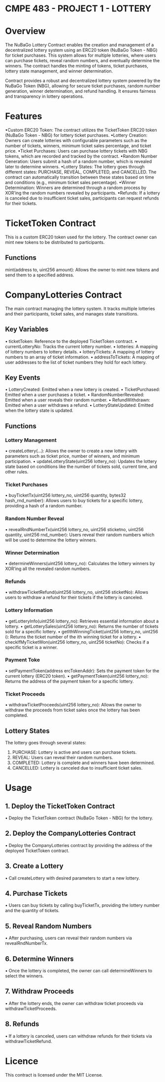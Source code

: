 # CMPE 483 - PROJECT 1 - LOTTERY

# Overview
The NuBaGo Lottery Contract enables the creation and management of a decentralized lottery system using an ERC20 token (NuBaGo Token - NBG) for ticket purchases. This system allows for multiple lotteries, where users can purchase tickets, reveal random numbers, and eventually determine the winners. The contract handles the minting of tokens, ticket purchases, lottery state management, and winner determination.

Contract provides a robust and decentralized lottery system powered by the NuBaGo Token (NBG), allowing for secure ticket purchases, random number generation, winner determination, and refund handling. It ensures fairness and transparency in lottery operations.

# Features
•Custom ERC20 Token: The contract utilizes the TicketToken ERC20 token (NuBaGo Token - NBG) for lottery ticket purchases.
•Lottery Creation: Owners can create lotteries with configurable parameters such as the number of tickets, winners, minimum ticket sales percentage, and ticket price.
•Ticket Purchases: Users can purchase lottery tickets with NBG tokens, which are recorded and tracked by the contract.
•Random Number Generation: Users submit a hash of a random number, which is revealed later to determine winners.
•Lottery States: The lottery goes through different states: PURCHASE, REVEAL, COMPLETED, and CANCELLED. The contract can automatically transition between these states based on time and conditions (e.g., minimum ticket sales percentage).
•Winner Determination: Winners are determined through a random process by XOR’ing the random numbers revealed by participants.
•Refunds: If a lottery is canceled due to insufficient ticket sales, participants can request refunds for their tickets.

# TicketToken Contract
This is a custom ERC20 token used for the lottery. The contract owner can mint new tokens to be distributed to participants.

## Functions
mint(address to, uint256 amount): Allows the owner to mint new tokens and send them to a specified address.

# CompanyLotteries Contract
The main contract managing the lottery system. It tracks multiple lotteries and their participants, ticket sales, and manages state transitions.

## Key Variables
• ticketToken: Reference to the deployed TicketToken contract.
• currentLotteryNo: Tracks the current lottery number.
• lotteries: A mapping of lottery numbers to lottery details.
• lotteryTickets: A mapping of lottery numbers to an array of ticket information.
• addressToTickets: A mapping of user addresses to the list of ticket numbers they hold for each lottery.

## Key Events
• LotteryCreated: Emitted when a new lottery is created.
• TicketPurchased: Emitted when a user purchases a ticket.
• RandomNumberRevealed: Emitted when a user reveals their random number.
• RefundWithdrawn: Emitted when a user withdraws a refund.
• LotteryStateUpdated: Emitted when the lottery state is updated.

## Functions
### Lottery Management
• createLottery(...): Allows the owner to create a new lottery with parameters such as ticket price, number of winners, and minimum participation.
• updateLotteryState(uint256 lottery_no): Updates the lottery state based on conditions like the number of tickets sold, current time, and other rules.
### Ticket Purchases
• buyTicketTx(uint256 lottery_no, uint256 quantity, bytes32 hash_rnd_number): Allows users to buy tickets for a specific lottery, providing a hash of a random number.
### Random Number Reveal
• revealRndNumberTx(uint256 lottery_no, uint256 sticketno, uint256 quantity, uint256 rnd_number): Users reveal their random numbers which will be used to determine the lottery winners.
### Winner Determination
• determineWinners(uint256 lottery_no): Calculates the lottery winners by XOR’ing all the revealed random numbers.
### Refunds
• withdrawTicketRefund(uint256 lottery_no, uint256 sticketNo): Allows users to withdraw a refund for their tickets if the lottery is canceled.
### Lottery Information
• getLotteryInfo(uint256 lottery_no): Retrieves essential information about a lottery.
• getLotterySales(uint256 lottery_no): Returns the number of tickets sold for a specific lottery.
• getIthWinningTicket(uint256 lottery_no, uint256 i): Returns the ticket number of the ith winning ticket for a lottery.
• checkIfMyTicketWon(uint256 lottery_no, uint256 ticketNo): Checks if a specific ticket is a winner.
### Payment Toke
• setPaymentToken(address ercTokenAddr): Sets the payment token for the current lottery (ERC20 token).
• getPaymentToken(uint256 lottery_no): Returns the address of the payment token for a specific lottery.
### Ticket Proceeds
• withdrawTicketProceeds(uint256 lottery_no): Allows the owner to withdraw the proceeds from ticket sales once the lottery has been completed.

## Lottery States
The lottery goes through several states:
1. PURCHASE: Lottery is active and users can purchase tickets.
2. REVEAL: Users can reveal their random numbers.
3. COMPLETED: Lottery is complete and winners have been determined.
4. CANCELLED: Lottery is canceled due to insufficient ticket sales.

# Usage

## 1. Deploy the TicketToken Contract
• Deploy the TicketToken contract (NuBaGo Token - NBG) for the lottery.
## 2. Deploy the CompanyLotteries Contract
• Deploy the CompanyLotteries contract by providing the address of the deployed TicketToken contract.
## 3. Create a Lottery
• Call createLottery with desired parameters to start a new lottery.
## 4. Purchase Tickets
• Users can buy tickets by calling buyTicketTx, providing the lottery number and the quantity of tickets.
## 5. Reveal Random Numbers
• After purchasing, users can reveal their random numbers via revealRndNumberTx.
## 6. Determine Winners
• Once the lottery is completed, the owner can call determineWinners to select the winners.
## 7. Withdraw Proceeds
• After the lottery ends, the owner can withdraw ticket proceeds via withdrawTicketProceeds.
## 8. Refunds
• If a lottery is canceled, users can withdraw refunds for their tickets via withdrawTicketRefund.

# Licence
This contract is licensed under the MIT License.
